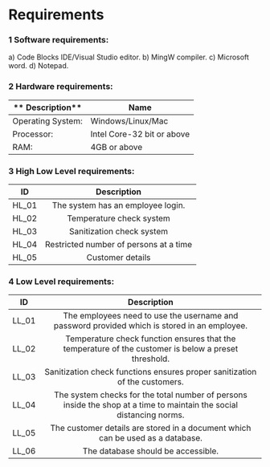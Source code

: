 # Requirements


### 1 Software requirements:

a) Code Blocks IDE/Visual Studio editor.
b) MingW compiler.
c) Microsoft word.
d) Notepad.

### 2 Hardware requirements:

|** Description** |**Name**|
| -------------|-------------| 
| Operating System: |Windows/Linux/Mac|
| Processor: |Intel Core-32 bit or above|
| RAM: |4GB or above|


### 3 High Low Level requirements:

| **ID**       | **Description**        | 
| -------------|:-------------:| 
|HL_01    | The system has an employee login. |  
|HL_02 | Temperature check system |   
|HL_03    | Sanitization check system |  
|HL_04 | Restricted number of persons at a time  | 
|HL_05 | Customer details|


### 4 Low Level requirements:
| **ID**       | **Description**        | 
| -------------|:-------------:| 
|LL_01    | The employees need to use the username and password provided which is stored in an employee. |  
|LL_02 | Temperature check function ensures that the temperature of the customer is below a preset threshold. |   
|LL_03    | Sanitization check functions ensures proper sanitization of the customers. |  
|LL_04 | The system checks for the total number of persons inside the shop at a time to maintain the social distancing norms. | 
|LL_05 | The customer details are stored in a document which can be used as a database. |
|LL_06 | The database should be accessible. |













